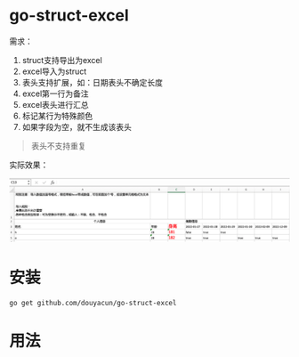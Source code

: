 # go-struct-excel

需求：

1. struct支持导出为excel
2. excel导入为struct
3. 表头支持扩展，如：日期表头不确定长度
4. excel第一行为备注
5. excel表头进行汇总
6. 标记某行为特殊颜色
7. 如果字段为空，就不生成该表头

> 表头不支持重复

实际效果：

![](helloworld.png)

# 安装

```shell
go get github.com/douyacun/go-struct-excel
```

# 用法

